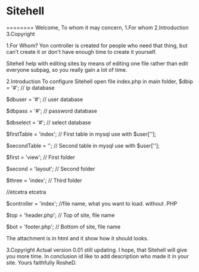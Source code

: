 ﻿# Sitehell
========
Welcome, To whom it may concern,
1.For whom
2.Introduction
3.Copyright

1.For Whom?
Yon controller is created for people who need that thing, but can't create it or don't have enough time to create it yourself.
 
Sitehell help with editing sites by means of editing one file rather than edit everyone subpag, so you really gain a lot of time.

2.Introduction
To configure Sitehell open file index.php in main folder,
$dbip = '#'; // ip database

$dbuser = '#'; // user database

$dbpass = '#'; // password database

$dbselect = '#'; // select database


$firstTable = 'index'; // First table in mysql use with $user[''];

$secondTable = ''; // Second table in mysql use with $user[''];


$first = 'view'; // First folder

$second = 'layout'; // Second folder

$three = 'index'; // Third folder

//etcetra etcetra

$controller = 'index'; //file name, what you want to load. without .PHP

$top = 'header.php'; // Top of site, file name

$bot = 'footer.php'; // Bottom of site, file name

The attachment is in html and it show how it should looks.

3.Copyright
Actual version 0.01 still updating.
I hope, that Sitehell will give you more time. 
In conclusion id like to add description who made it in your site.
Yours faithfully RosheD.
